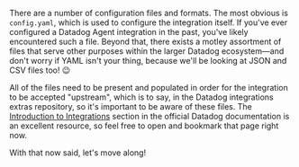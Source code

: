 There are a number of configuration files and formats. The most obvious is `config.yaml`, which is used to configure the integration itself. If you've ever configured a Datadog Agent integration in the past, you've likely encountered such a file. Beyond that, there exists a motley assortment of files that serve other purposes within the larger Datadog ecosystem—and don't worry if YAML isn't your thing, because we'll be looking at JSON and CSV files too! 😉

All of the files need to be present and populated in order for the integration to be accepted "upstream", which is to say, in the Datadog integrations extras repository, so it's important to be aware of these files. The [Introduction to Integrations](https://docs.datadoghq.com/getting_started/integrations/) section in the official Datadog documentation is an excellent resource, so feel free to open and bookmark that page right now.

With that now said, let's move along!

